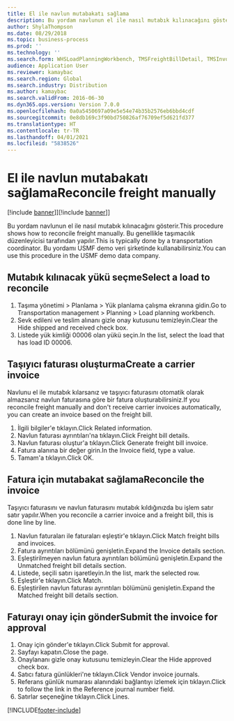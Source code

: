 ```yaml
---
title: El ile navlun mutabakatı sağlama
description: Bu yordam navlunun el ile nasıl mutabık kılınacağını gösterir.
author: ShylaThompson
ms.date: 08/29/2018
ms.topic: business-process
ms.prod: ''
ms.technology: ''
ms.search.form: WHSLoadPlanningWorkbench, TMSFreightBillDetail, TMSInvoiceTable, TMSFreightBillInvoiceReconcile, TMSInvoiceJournal, LedgerJournalTable, LedgerJournalTransDaily, TMSFBDetailReconcile
audience: Application User
ms.reviewer: kamaybac
ms.search.region: Global
ms.search.industry: Distribution
ms.author: kamaybac
ms.search.validFrom: 2016-06-30
ms.dyn365.ops.version: Version 7.0.0
ms.openlocfilehash: 0a0a5450697a09e5e54e74b35b2576eb6bbd4cdf
ms.sourcegitcommit: 0e8db169c3f90bd750826af76709ef5d621fd377
ms.translationtype: HT
ms.contentlocale: tr-TR
ms.lasthandoff: 04/01/2021
ms.locfileid: "5838526"
---
```

# <a name="reconcile-freight-manually"></a><span data-ttu-id="a8e77-103">El ile navlun mutabakatı sağlama</span><span class="sxs-lookup"><span data-stu-id="a8e77-103">Reconcile freight manually</span></span>

<span data-ttu-id="a8e77-104">[!include [banner](../../includes/banner.md)]]</span><span class="sxs-lookup"><span data-stu-id="a8e77-104">[!include [banner](../../includes/banner.md)]]</span></span>

<span data-ttu-id="a8e77-105">Bu yordam navlunun el ile nasıl mutabık kılınacağını gösterir.</span><span class="sxs-lookup"><span data-stu-id="a8e77-105">This procedure shows how to reconcile freight manually.</span></span> <span data-ttu-id="a8e77-106">Bu genellikle taşımacılık düzenleyicisi tarafından yapılır.</span><span class="sxs-lookup"><span data-stu-id="a8e77-106">This is typically done by a transportation coordinator.</span></span> <span data-ttu-id="a8e77-107">Bu yordamı USMF demo veri şirketinde kullanabilirsiniz.</span><span class="sxs-lookup"><span data-stu-id="a8e77-107">You can use this procedure in the USMF demo data company.</span></span>


## <a name="select-a-load-to-reconcile"></a><span data-ttu-id="a8e77-108">Mutabık kılınacak yükü seçme</span><span class="sxs-lookup"><span data-stu-id="a8e77-108">Select a load to reconcile</span></span>
1. <span data-ttu-id="a8e77-109">Taşıma yönetimi > Planlama > Yük planlama çalışma ekranına gidin.</span><span class="sxs-lookup"><span data-stu-id="a8e77-109">Go to Transportation management > Planning > Load planning workbench.</span></span>
2. <span data-ttu-id="a8e77-110">Sevk edileni ve teslim alınanı gizle onay kutusunu temizleyin.</span><span class="sxs-lookup"><span data-stu-id="a8e77-110">Clear the Hide shipped and received check box.</span></span> 
3. <span data-ttu-id="a8e77-111">Listede yük kimliği 00006 olan yükü seçin.</span><span class="sxs-lookup"><span data-stu-id="a8e77-111">In the list, select the load that has load ID 00006.</span></span>

## <a name="create-a-carrier-invoice"></a><span data-ttu-id="a8e77-112">Taşıyıcı faturası oluşturma</span><span class="sxs-lookup"><span data-stu-id="a8e77-112">Create a carrier invoice</span></span>
<span data-ttu-id="a8e77-113">Navlunu el ile mutabık kılarsanız ve taşıyıcı faturasını otomatik olarak almazsanız navlun faturasına göre bir fatura oluşturabilirsiniz.</span><span class="sxs-lookup"><span data-stu-id="a8e77-113">If you reconcile freight manually and don't receive carrier invoices automatically, you can create an invoice based on the freight bill.</span></span>  
1. <span data-ttu-id="a8e77-114">İlgili bilgiler'e tıklayın.</span><span class="sxs-lookup"><span data-stu-id="a8e77-114">Click Related information.</span></span>
2. <span data-ttu-id="a8e77-115">Navlun faturası ayrıntıları'na tıklayın.</span><span class="sxs-lookup"><span data-stu-id="a8e77-115">Click Freight bill details.</span></span>
3. <span data-ttu-id="a8e77-116">Navlun faturası oluştur'a tıklayın.</span><span class="sxs-lookup"><span data-stu-id="a8e77-116">Click Generate freight bill invoice.</span></span>
4. <span data-ttu-id="a8e77-117">Fatura alanına bir değer girin.</span><span class="sxs-lookup"><span data-stu-id="a8e77-117">In the Invoice field, type a value.</span></span>
5. <span data-ttu-id="a8e77-118">Tamam'a tıklayın.</span><span class="sxs-lookup"><span data-stu-id="a8e77-118">Click OK.</span></span>

## <a name="reconcile-the-invoice"></a><span data-ttu-id="a8e77-119">Fatura için mutabakat sağlama</span><span class="sxs-lookup"><span data-stu-id="a8e77-119">Reconcile the invoice</span></span>
<span data-ttu-id="a8e77-120">Taşıyıcı faturasını ve navlun faturasını mutabık kıldığınızda bu işlem satır satır yapılır.</span><span class="sxs-lookup"><span data-stu-id="a8e77-120">When you reconcile a carrier invoice and a freight bill, this is done line by line.</span></span>  
1. <span data-ttu-id="a8e77-121">Navlun faturaları ile faturaları eşleştir'e tıklayın.</span><span class="sxs-lookup"><span data-stu-id="a8e77-121">Click Match freight bills and invoices.</span></span>
2. <span data-ttu-id="a8e77-122">Fatura ayrıntıları bölümünü genişletin.</span><span class="sxs-lookup"><span data-stu-id="a8e77-122">Expand the Invoice details section.</span></span>
3. <span data-ttu-id="a8e77-123">Eşleştirilmeyen navlun fatura ayrıntıları bölümünü genişletin.</span><span class="sxs-lookup"><span data-stu-id="a8e77-123">Expand the Unmatched freight bill details section.</span></span>
4. <span data-ttu-id="a8e77-124">Listede, seçili satırı işaretleyin.</span><span class="sxs-lookup"><span data-stu-id="a8e77-124">In the list, mark the selected row.</span></span>
5. <span data-ttu-id="a8e77-125">Eşleştir'e tıklayın.</span><span class="sxs-lookup"><span data-stu-id="a8e77-125">Click Match.</span></span>
6. <span data-ttu-id="a8e77-126">Eşleştirilen navlun faturası ayrıntıları bölümünü genişletin.</span><span class="sxs-lookup"><span data-stu-id="a8e77-126">Expand the Matched freight bill details section.</span></span>

## <a name="submit-the-invoice-for-approval"></a><span data-ttu-id="a8e77-127">Faturayı onay için gönder</span><span class="sxs-lookup"><span data-stu-id="a8e77-127">Submit the invoice for approval</span></span>
1. <span data-ttu-id="a8e77-128">Onay için gönder'e tıklayın.</span><span class="sxs-lookup"><span data-stu-id="a8e77-128">Click Submit for approval.</span></span>
2. <span data-ttu-id="a8e77-129">Sayfayı kapatın.</span><span class="sxs-lookup"><span data-stu-id="a8e77-129">Close the page.</span></span>
3. <span data-ttu-id="a8e77-130">Onaylananı gizle onay kutusunu temizleyin.</span><span class="sxs-lookup"><span data-stu-id="a8e77-130">Clear the Hide approved check box.</span></span> 
4. <span data-ttu-id="a8e77-131">Satıcı fatura günlükleri'ne tıklayın.</span><span class="sxs-lookup"><span data-stu-id="a8e77-131">Click Vendor invoice journals.</span></span>
5. <span data-ttu-id="a8e77-132">Referans günlük numarası alanındaki bağlantıyı izlemek için tıklayın.</span><span class="sxs-lookup"><span data-stu-id="a8e77-132">Click to follow the link in the Reference journal number field.</span></span>
6. <span data-ttu-id="a8e77-133">Satırlar seçeneğine tıklayın.</span><span class="sxs-lookup"><span data-stu-id="a8e77-133">Click Lines.</span></span>



[!INCLUDE[footer-include](../../../includes/footer-banner.md)]